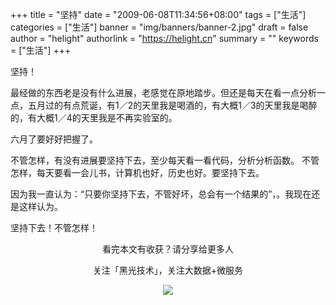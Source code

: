 +++
title = "坚持"
date = "2009-06-08T11:34:56+08:00"
tags = ["生活"]
categories = ["生活"]
banner = "img/banners/banner-2.jpg"
draft = false
author = "helight"
authorlink = "https://helight.cn"
summary = ""
keywords = ["生活"]
+++

坚持！

最经做的东西老是没有什么进展，老感觉在原地踏步。但还是每天在看一点分析一点，五月过的有点荒诞，有1／2的天里我是喝酒的，有大概1／3的天里我是喝醉的，有大概1／4的天里我是不再实验室的。
<!--more-->
六月了要好好把握了。

   不管怎样，有没有进展要坚持下去，至少每天看一看代码，分析分析函数。
   不管怎样，每天要看一会儿书，计算机也好，历史也好。要坚持下去。
   
   因为我一直认为：“只要你坚持下去，不管好坏，总会有一个结果的”，。我现在还是这样认为。

坚持下去！不管怎样！

<center>
看完本文有收获？请分享给更多人<br>

关注「黑光技术」，关注大数据+微服务<br>

![](/img/qrcode_helight_tech.jpg)
</center>
